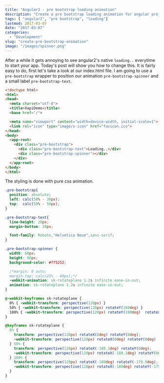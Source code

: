 ```yaml
---
title: "Angular2 - pre bootstrap loading animation"
description: "Create a pre bootstrap loading animation for angular projects in pure css"
tags: [ "angular2", "pre bootstrap", "loading"]
lastmod: 2017-03-07
date: "2017-03-07"
categories:
  - "Development"
slug: "create-pre-bootstrap-animation"
image: "/images/spinner.png"
---
```


After a while it gets annoying to see angular2's native `loading..` everytime to start your app. Today's post will show you how to change this.
It is fairly easy to do, first let's take a look at our index.html file. I am going to use a `pre-bootstrap` wrapper to position our animation `pre-bootstrap-spinner` and a small label `pre-bootstrap-text`.

```html
<!doctype html>
<html>
<head>
  <meta charset="utf-8">
  <title>XapiDemo</title>
  <base href="/">

  <meta name="viewport" content="width=device-width, initial-scale=1">
  <link rel="icon" type="image/x-icon" href="favicon.ico">
</head>
<body>
  <app-root>
    <div class="pre-bootstrap">
      <div class="pre-bootstrap-text">Loading..</div>
      <div class="pre-bootstrap-spinner"></div>
    </div>
  </app-root>
</body>
</html>
```

The styling is done with pure css animation.

```css
.pre-bootstrap{
  position: absolute;
  left: calc(50% - 30px);
  top:  calc(50% - 50px);
}

.pre-bootstrap-text{
  line-height: 20px;
  margin-bottom: 20px;

  font-family: Roboto,"Helvetica Neue",sans-serif;
}

.pre-bootstrap-spinner {
  width: 60px;
  height: 60px;
  background-color: #ff5252;

  /*margin: 0 auto;
  margin-top: calc(25% - 40px);*/
  -webkit-animation: sk-rotateplane 1.2s infinite ease-in-out;
  animation: sk-rotateplane 1.2s infinite ease-in-out;
}

@-webkit-keyframes sk-rotateplane {
  0% { -webkit-transform: perspective(120px) }
  50% { -webkit-transform: perspective(120px) rotateY(180deg) }
  100% { -webkit-transform: perspective(120px) rotateY(180deg)  rotateX(180deg) }
}

@keyframes sk-rotateplane {
  0% {
    transform: perspective(120px) rotateX(0deg) rotateY(0deg);
    -webkit-transform: perspective(120px) rotateX(0deg) rotateY(0deg)
  } 50% {
    transform: perspective(120px) rotateX(-180.1deg) rotateY(0deg);
    -webkit-transform: perspective(120px) rotateX(-180.1deg) rotateY(0deg)
  } 100% {
    transform: perspective(120px) rotateX(-180deg) rotateY(-179.9deg);
    -webkit-transform: perspective(120px) rotateX(-180deg) rotateY(-179.9deg);
  }
}
```
